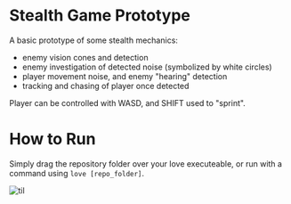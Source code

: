 # Stealth Game Prototype
A basic prototype of some stealth mechanics:
- enemy vision cones and detection
- enemy investigation of detected noise (symbolized by white circles)
- player movement noise, and enemy "hearing" detection
- tracking and chasing of player once detected

Player can be controlled with WASD, and SHIFT used to "sprint".

# How to Run
Simply drag the repository folder over your love executeable, or run with a command using `love [repo_folder]`.

![til](./output.gif)

